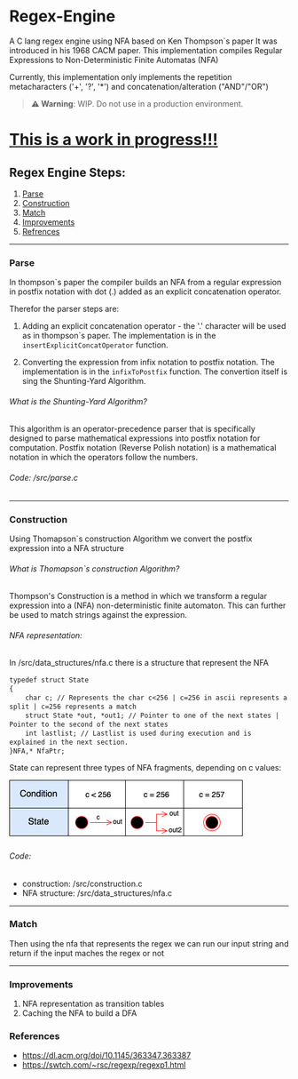 # Regex-Engine
A C lang regex engine using NFA based on Ken Thompson`s paper
It was introduced in his 1968 CACM paper.
This implementation compiles Regular Expressions to Non-Deterministic Finite Automatas (NFA)

Currently, this implementation only implements the repetition metacharacters ('+', '?', '*') and concatenation/alteration ("AND"/"OR")
> **:warning: Warning**: WIP. Do not use in a production environment.

# <ins>This is a work in progress!!!





## Regex Engine Steps:

1. [Parse](#parse)
2. [Construction](#construction)
3. [Match](#match)
4. [Improvements](#improvements)
5. [Refrences](#references)

--------


### Parse
In thompson`s paper the compiler builds an NFA from a regular expression in postfix notation with dot (.) added as an explicit concatenation operator.

Therefor the parser steps are:
1. Adding an explicit concatenation operator - the '.' character will be used as in thompson\`s paper. The implementation is in the `insertExplicitConcatOperator` function.


2. Converting the expression from infix notation to postfix notation. The implementation is in the `infixToPostfix` function.
The convertion itself is sing the Shunting-Yard Algorithm.

###### What is the Shunting-Yard Algorithm?
This algorithm is an operator-precedence parser that is specifically designed to parse mathematical expressions into postfix notation for computation. Postfix notation (Reverse Polish notation) is a mathematical notation in which the operators follow the numbers.

######  Code: /src/parse.c

---------------------------------


### Construction
Using Thomapson`s construction Algorithm we convert the postfix expression into a NFA structure

###### What is Thomapson`s construction Algorithm?

Thompson's Construction is a method in which we transform a regular expression
into a (NFA) non-deterministic finite automaton.
This can further be used to match strings against the expression.

###### NFA representation:
In /src/data_structures/nfa.c there is a structure that represent the NFA
```angular2html
typedef struct State
{
    char c; // Represents the char c<256 | c=256 in ascii represents a split | c=256 represents a match
    struct State *out, *out1; // Pointer to one of the next states | Pointer to the second of the next states
    int lastlist; // Lastlist is used during execution and is explained in the next section.
}NFA,* NfaPtr;
```

State can represent three types of NFA fragments, depending on c values:

![State Types Photo](relative%20path/../Images/StateStatus.png?raw=true "State Status")







###### Code:
* construction: /src/construction.c
* NFA structure: /src/data_structures/nfa.c

----------

### Match
Then using the nfa that represents the regex we can run our input string and return if the input maches the regex or not


----------------

### Improvements
1. NFA representation as transition tables
2. Caching the NFA to build a DFA


### References
* https://dl.acm.org/doi/10.1145/363347.363387
* https://swtch.com/~rsc/regexp/regexp1.html